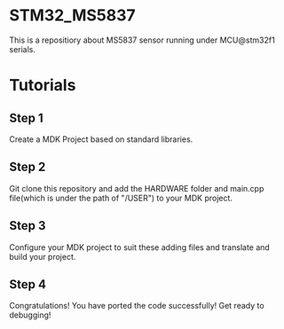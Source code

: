# STM32_MS5837
This is a repositiory about MS5837 sensor running under MCU@stm32f1 serials.
# Tutorials
## Step 1
Create a MDK Project based on standard libraries.
## Step 2
Git clone this repository and add the HARDWARE folder and main.cpp file(which is under the path of "/USER") to your MDK project.
## Step 3
Configure your MDK project to suit these adding files and translate and build your project.
## Step 4
Congratulations! You have ported the code successfully! Get ready to debugging!
